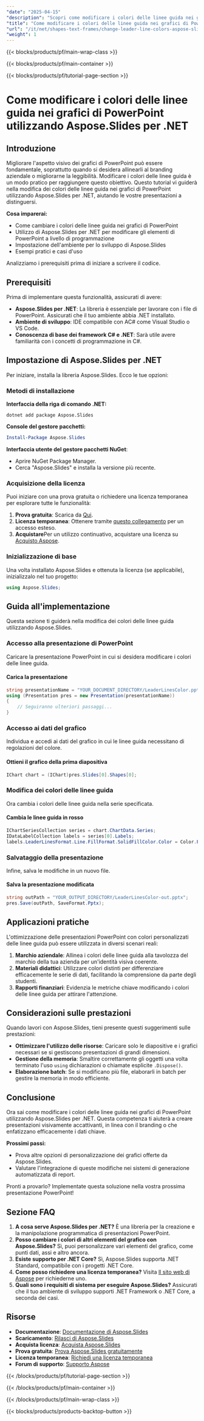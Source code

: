 ```yaml
---
"date": "2025-04-15"
"description": "Scopri come modificare i colori delle linee guida nei grafici di PowerPoint con Aspose.Slides per .NET. Migliora la coerenza visiva e la leggibilità delle tue presentazioni."
"title": "Come modificare i colori delle linee guida nei grafici di PowerPoint utilizzando Aspose.Slides per .NET"
"url": "/it/net/shapes-text-frames/change-leader-line-colors-aspose-slides-net/"
"weight": 1
---
```


{{< blocks/products/pf/main-wrap-class >}}

{{< blocks/products/pf/main-container >}}

{{< blocks/products/pf/tutorial-page-section >}}
# Come modificare i colori delle linee guida nei grafici di PowerPoint utilizzando Aspose.Slides per .NET

## Introduzione

Migliorare l'aspetto visivo dei grafici di PowerPoint può essere fondamentale, soprattutto quando si desidera allinearli al branding aziendale o migliorarne la leggibilità. Modificare i colori delle linee guida è un modo pratico per raggiungere questo obiettivo. Questo tutorial vi guiderà nella modifica dei colori delle linee guida nei grafici di PowerPoint utilizzando Aspose.Slides per .NET, aiutando le vostre presentazioni a distinguersi.

**Cosa imparerai:**
- Come cambiare i colori delle linee guida nei grafici di PowerPoint
- Utilizzo di Aspose.Slides per .NET per modificare gli elementi di PowerPoint a livello di programmazione
- Impostazione dell'ambiente per lo sviluppo di Aspose.Slides
- Esempi pratici e casi d'uso

Analizziamo i prerequisiti prima di iniziare a scrivere il codice.

## Prerequisiti

Prima di implementare questa funzionalità, assicurati di avere:
- **Aspose.Slides per .NET**: La libreria è essenziale per lavorare con i file di PowerPoint. Assicurati che il tuo ambiente abbia .NET installato.
- **Ambiente di sviluppo**: IDE compatibile con AC# come Visual Studio o VS Code.
- **Conoscenza di base dei framework C# e .NET**: Sarà utile avere familiarità con i concetti di programmazione in C#.

## Impostazione di Aspose.Slides per .NET

Per iniziare, installa la libreria Aspose.Slides. Ecco le tue opzioni:

### Metodi di installazione

**Interfaccia della riga di comando .NET:**
```shell
dotnet add package Aspose.Slides
```

**Console del gestore pacchetti:**
```powershell
Install-Package Aspose.Slides
```

**Interfaccia utente del gestore pacchetti NuGet**: 
- Aprire NuGet Package Manager.
- Cerca "Aspose.Slides" e installa la versione più recente.

### Acquisizione della licenza

Puoi iniziare con una prova gratuita o richiedere una licenza temporanea per esplorare tutte le funzionalità:
1. **Prova gratuita**: Scarica da [Qui](https://releases.aspose.com/slides/net/).
2. **Licenza temporanea**: Ottenere tramite [questo collegamento](https://purchase.aspose.com/temporary-license/) per un accesso esteso.
3. **Acquistare**Per un utilizzo continuativo, acquistare una licenza su [Acquisto Aspose](https://purchase.aspose.com/buy).

### Inizializzazione di base

Una volta installato Aspose.Slides e ottenuta la licenza (se applicabile), inizializzalo nel tuo progetto:

```csharp
using Aspose.Slides;
```

## Guida all'implementazione

Questa sezione ti guiderà nella modifica dei colori delle linee guida utilizzando Aspose.Slides.

### Accesso alla presentazione di PowerPoint

Caricare la presentazione PowerPoint in cui si desidera modificare i colori delle linee guida.

#### Carica la presentazione

```csharp
string presentationName = "YOUR_DOCUMENT_DIRECTORY/LeaderLinesColor.pptx";
using (Presentation pres = new Presentation(presentationName))
{
    // Seguiranno ulteriori passaggi...
}
```

### Accesso ai dati del grafico

Individua e accedi ai dati del grafico in cui le linee guida necessitano di regolazioni del colore.

#### Ottieni il grafico della prima diapositiva

```csharp
IChart chart = (IChart)pres.Slides[0].Shapes[0];
```

### Modifica dei colori delle linee guida

Ora cambia i colori delle linee guida nella serie specificata.

#### Cambia le linee guida in rosso

```csharp
IChartSeriesCollection series = chart.ChartData.Series;
IDataLabelCollection labels = series[0].Labels;
labels.LeaderLinesFormat.Line.FillFormat.SolidFillColor.Color = Color.FromArgb(255, 255, 0, 0);
```

### Salvataggio della presentazione

Infine, salva le modifiche in un nuovo file.

#### Salva la presentazione modificata

```csharp
string outPath = "YOUR_OUTPUT_DIRECTORY/LeaderLinesColor-out.pptx";
pres.Save(outPath, SaveFormat.Pptx);
```

## Applicazioni pratiche

L'ottimizzazione delle presentazioni PowerPoint con colori personalizzati delle linee guida può essere utilizzata in diversi scenari reali:
1. **Marchio aziendale**: Allinea i colori delle linee guida alla tavolozza del marchio della tua azienda per un'identità visiva coerente.
2. **Materiali didattici**: Utilizzare colori distinti per differenziare efficacemente le serie di dati, facilitando la comprensione da parte degli studenti.
3. **Rapporti finanziari**: Evidenzia le metriche chiave modificando i colori delle linee guida per attirare l'attenzione.

## Considerazioni sulle prestazioni

Quando lavori con Aspose.Slides, tieni presente questi suggerimenti sulle prestazioni:
- **Ottimizzare l'utilizzo delle risorse**: Caricare solo le diapositive e i grafici necessari se si gestiscono presentazioni di grandi dimensioni.
- **Gestione della memoria**: Smaltire correttamente gli oggetti una volta terminato l'uso `using` dichiarazioni o chiamate esplicite `.Dispose()`.
- **Elaborazione batch**: Se si modificano più file, elaborarli in batch per gestire la memoria in modo efficiente.

## Conclusione

Ora sai come modificare i colori delle linee guida nei grafici di PowerPoint utilizzando Aspose.Slides per .NET. Questa competenza ti aiuterà a creare presentazioni visivamente accattivanti, in linea con il branding o che enfatizzano efficacemente i dati chiave. 

**Prossimi passi:**
- Prova altre opzioni di personalizzazione dei grafici offerte da Aspose.Slides.
- Valutare l'integrazione di queste modifiche nei sistemi di generazione automatizzata di report.

Pronti a provarlo? Implementate questa soluzione nella vostra prossima presentazione PowerPoint!

## Sezione FAQ

1. **A cosa serve Aspose.Slides per .NET?** 
   È una libreria per la creazione e la manipolazione programmatica di presentazioni PowerPoint.
2. **Posso cambiare i colori di altri elementi del grafico con Aspose.Slides?**
   Sì, puoi personalizzare vari elementi del grafico, come punti dati, assi e altro ancora.
3. **Esiste supporto per .NET Core?**
   Sì, Aspose.Slides supporta .NET Standard, compatibile con i progetti .NET Core.
4. **Come posso richiedere una licenza temporanea?**
   Visita [Il sito web di Aspose](https://purchase.aspose.com/temporary-license/) per richiederne uno.
5. **Quali sono i requisiti di sistema per eseguire Aspose.Slides?**
   Assicurati che il tuo ambiente di sviluppo supporti .NET Framework o .NET Core, a seconda dei casi.

## Risorse
- **Documentazione**: [Documentazione di Aspose.Slides](https://reference.aspose.com/slides/net/)
- **Scaricamento**: [Rilasci di Aspose.Slides](https://releases.aspose.com/slides/net/)
- **Acquista licenza**: [Acquista Aspose.Slides](https://purchase.aspose.com/buy)
- **Prova gratuita**: [Prova Aspose.Slides gratuitamente](https://releases.aspose.com/slides/net/)
- **Licenza temporanea**: [Richiedi una licenza temporanea](https://purchase.aspose.com/temporary-license/)
- **Forum di supporto**: [Supporto Aspose](https://forum.aspose.com/c/slides/11)

{{< /blocks/products/pf/tutorial-page-section >}}

{{< /blocks/products/pf/main-container >}}

{{< /blocks/products/pf/main-wrap-class >}}

{{< blocks/products/products-backtop-button >}}
